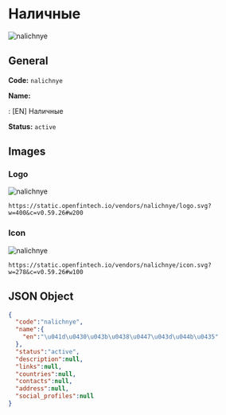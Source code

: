 
# Наличные 
![nalichnye](https://static.openfintech.io/vendors/nalichnye/logo.svg?w=400&c=v0.59.26#w200)  

## General 
 
**Code:** `nalichnye` 
 
**Name:** 
 
:	[EN] Наличные 
 
**Status:** `active` 
 

## Images 

### Logo 
 
![nalichnye](https://static.openfintech.io/vendors/nalichnye/logo.svg?w=400&c=v0.59.26#w200)  

```
https://static.openfintech.io/vendors/nalichnye/logo.svg?w=400&c=v0.59.26#w200
```  

### Icon 
 
![nalichnye](https://static.openfintech.io/vendors/nalichnye/icon.svg?w=278&c=v0.59.26#w100)  

```
https://static.openfintech.io/vendors/nalichnye/icon.svg?w=278&c=v0.59.26#w100
```  

## JSON Object 

```json
{
  "code":"nalichnye",
  "name":{
    "en":"\u041d\u0430\u043b\u0438\u0447\u043d\u044b\u0435"
  },
  "status":"active",
  "description":null,
  "links":null,
  "countries":null,
  "contacts":null,
  "address":null,
  "social_profiles":null
}
```  
